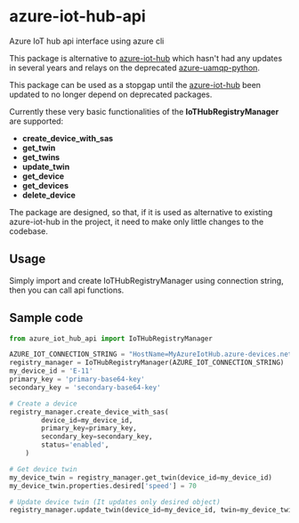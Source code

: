 # azure-iot-hub-api
Azure IoT hub api interface using azure cli

This package is alternative to [azure-iot-hub](https://pypi.org/project/azure-iot-hub/) which hasn't had any updates in several years and relays on the deprecated [azure-uamqp-python](https://github.com/Azure/azure-uamqp-python).

This package can be used as a stopgap until the [azure-iot-hub](https://pypi.org/project/azure-iot-hub/) been updated to no longer depend on deprecated packages.

Currently these very basic functionalities of the **IoTHubRegistryManager** are supported:

- **create_device_with_sas**
- **get_twin**
- **get_twins**
- **update_twin**
- **get_device**
- **get_devices**
- **delete_device**

The package are designed, so that, if it is used as alternative to existing azure-iot-hub in the project, it need to make only little changes to the codebase.

## Usage

Simply import and create IoTHubRegistryManager using connection string, then you can call api functions.

## Sample code

```python
from azure_iot_hub_api import IoTHubRegistryManager

AZURE_IOT_CONNECTION_STRING = "HostName=MyAzureIotHub.azure-devices.net;SharedAccessKeyName=xxx;SharedAccessKey=xxxxxxxxxxxxxx"
registry_manager = IoTHubRegistryManager(AZURE_IOT_CONNECTION_STRING)
my_device_id = 'E-11'
primary_key = 'primary-base64-key'
secondary_key = 'secondary-base64-key'

# Create a device
registry_manager.create_device_with_sas(
        device_id=my_device_id,
        primary_key=primary_key,
        secondary_key=secondary_key,
        status='enabled',
    )

# Get device twin
my_device_twin = registry_manager.get_twin(device_id=my_device_id)
my_device_twin.properties.desired['speed'] = 70

# Update device twin (It updates only desired object)
registry_manager.update_twin(device_id=my_device_id, twin=my_device_twin)

```





